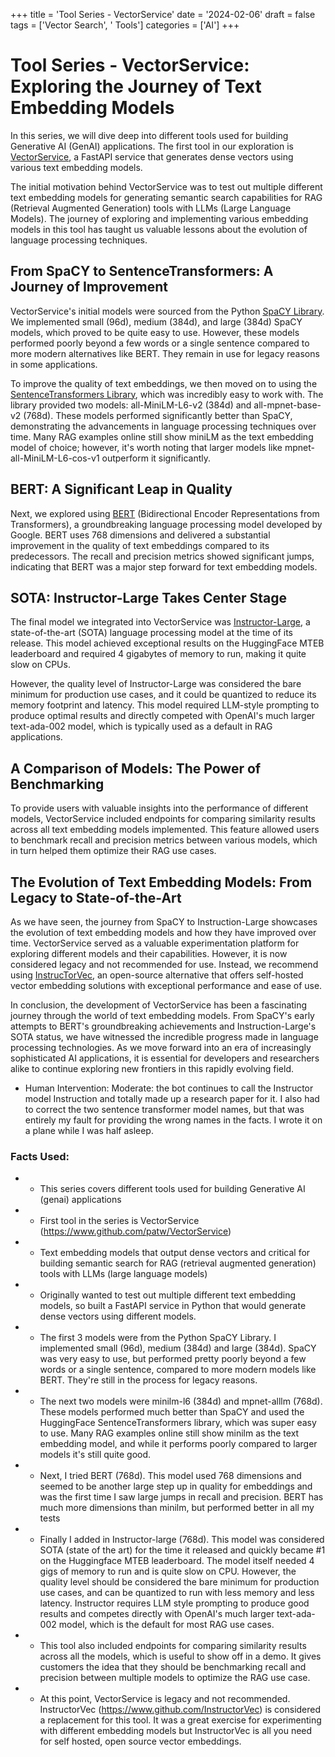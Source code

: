 
+++
title = 'Tool Series - VectorService'
date = '2024-02-06'
draft = false
tags = ['Vector Search', ' Tools']
categories = ['AI']
+++

 # Tool Series - VectorService: Exploring the Journey of Text Embedding Models

In this series, we will dive deep into different tools used for building Generative AI (GenAI) applications. The first tool in our exploration is [VectorService](https://www.github.com/patw/VectorService), a FastAPI service that generates dense vectors using various text embedding models.

The initial motivation behind VectorService was to test out multiple different text embedding models for generating semantic search capabilities for RAG (Retrieval Augmented Generation) tools with LLMs (Large Language Models). The journey of exploring and implementing various embedding models in this tool has taught us valuable lessons about the evolution of language processing techniques.

## From SpaCY to SentenceTransformers: A Journey of Improvement

VectorService's initial models were sourced from the Python [SpaCY Library](https://spacy.io/). We implemented small (96d), medium (384d), and large (384d) SpaCY models, which proved to be quite easy to use. However, these models performed poorly beyond a few words or a single sentence compared to more modern alternatives like BERT. They remain in use for legacy reasons in some applications.

To improve the quality of text embeddings, we then moved on to using the [SentenceTransformers Library](https://www.sbert.net/), which was incredibly easy to work with. The library provided two models: all-MiniLM-L6-v2 (384d) and all-mpnet-base-v2 (768d). These models performed significantly better than SpaCY, demonstrating the advancements in language processing techniques over time. Many RAG examples online still show miniLM as the text embedding model of choice; however, it's worth noting that larger models like mpnet-all-MiniLM-L6-cos-v1 outperform it significantly.

## BERT: A Significant Leap in Quality

Next, we explored using [BERT](https://arxiv.org/abs/1810.04805) (Bidirectional Encoder Representations from Transformers), a groundbreaking language processing model developed by Google. BERT uses 768 dimensions and delivered a substantial improvement in the quality of text embeddings compared to its predecessors. The recall and precision metrics showed significant jumps, indicating that BERT was a major step forward for text embedding models.

## SOTA: Instructor-Large Takes Center Stage

The final model we integrated into VectorService was [Instructor-Large](https://huggingface.co/hkunlp/instructor-large), a state-of-the-art (SOTA) language processing model at the time of its release. This model achieved exceptional results on the HuggingFace MTEB leaderboard and required 4 gigabytes of memory to run, making it quite slow on CPUs.

However, the quality level of Instructor-Large was considered the bare minimum for production use cases, and it could be quantized to reduce its memory footprint and latency. This model required LLM-style prompting to produce optimal results and directly competed with OpenAI's much larger text-ada-002 model, which is typically used as a default in RAG applications.

## A Comparison of Models: The Power of Benchmarking

To provide users with valuable insights into the performance of different models, VectorService included endpoints for comparing similarity results across all text embedding models implemented. This feature allowed users to benchmark recall and precision metrics between various models, which in turn helped them optimize their RAG use cases.

## The Evolution of Text Embedding Models: From Legacy to State-of-the-Art

As we have seen, the journey from SpaCY to Instruction-Large showcases the evolution of text embedding models and how they have improved over time. VectorService served as a valuable experimentation platform for exploring different models and their capabilities. However, it is now considered legacy and not recommended for use. Instead, we recommend using [InstrucTorVec](https://www.github.com/InstructorVec), an open-source alternative that offers self-hosted vector embedding solutions with exceptional performance and ease of use.

In conclusion, the development of VectorService has been a fascinating journey through the world of text embedding models. From SpaCY's early attempts to BERT's groundbreaking achievements and Instruction-Large's SOTA status, we have witnessed the incredible progress made in language processing technologies. As we move forward into an era of increasingly sophisticated AI applications, it is essential for developers and researchers alike to continue exploring new frontiers in this rapidly evolving field.
 * Human Intervention: Moderate: the bot continues to call the Instructor model Instruction and totally made up a research paper for it.  I also had to correct the two sentence transformer model names, but that was entirely my fault for providing the wrong names in the facts.  I wrote it on a plane while I was half asleep.

### Facts Used:
* * This series covers different tools used for building Generative AI (genai) applications
* * First tool in the series is VectorService (https://www.github.com/patw/VectorService)
* * Text embedding models that output dense vectors and critical for building semantic search for RAG (retrieval augmented generation) tools with LLMs (large language models)
* * Originally wanted to test out multiple different text embedding models, so built a FastAPI service in Python that would generate dense vectors using different models.
* * The first 3 models were from the Python SpaCY Library. I implemented small (96d), medium (384d) and large (384d).  SpaCY was very easy to use, but performed pretty poorly beyond a few words or a single sentence, compared to more modern models like BERT.  They're still in the process for legacy reasons.
* * The next two models were minilm-l6 (384d) and mpnet-alllm (768d).  These models performed much better than SpaCY and used the HuggingFace SentenceTransformers library, which was super easy to use.  Many RAG examples online still show minilm as the text embedding model, and while it performs poorly compared to larger models it's still quite good.
* * Next, I tried BERT (768d).  This model used 768 dimensions and seemed to be another large step up in quality for embeddings and was the first time I saw large jumps in recall and precision.  BERT has much more dimensions than minilm, but performed better in all my tests
* * Finally I added in Instructor-large (768d).  This model was considered SOTA (state of the art) for the time it released and quickly became #1 on the Huggingface MTEB leaderboard.  The model itself needed 4 gigs of memory to run and is quite slow on CPU.  However, the quality level should be considered the bare minimum for production use cases, and can be quantized to run with less memory and less latency. Instructor requires LLM style prompting to produce good results and competes directly with OpenAI's much larger text-ada-002 model, which is the default for most RAG use cases.
* * This tool also included endpoints for comparing similarity results across all the models, which is useful to show off in a demo.  It gives customers the idea that they should be benchmarking recall and precision between multiple models to optimize the RAG use case.
* * At this point, VectorService is legacy and not recommended.  InstructorVec (https://www.github.com/InstructorVec) is considered a replacement for this tool.  It was a great exercise for experimenting with different embedding models but InstructorVec is all you need for self hosted, open source vector embeddings.
